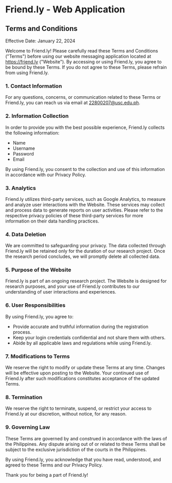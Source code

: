 # **Friend.ly - Web Application**

## **Terms and Conditions**

Effective Date: January 22, 2024

Welcome to Friend.ly! Please carefully read these Terms and Conditions ("Terms") before using our website messaging application located at https://friend.ly ("Website"). By accessing or using Friend.ly, you agree to be bound by these Terms. If you do not agree to these Terms, please refrain from using Friend.ly.

### **1. Contact Information**

For any questions, concerns, or communication related to these Terms or Friend.ly, you can reach us via email at 22800207@usc.edu.ph.

### **2. Information Collection**

In order to provide you with the best possible experience, Friend.ly collects the following information:

- Name
- Username
- Password
- Email

By using Friend.ly, you consent to the collection and use of this information in accordance with our Privacy Policy.

### **3. Analytics**

Friend.ly utilizes third-party services, such as Google Analytics, to measure and analyze user interactions with the Website. These services may collect and process data to generate reports on user activities. Please refer to the respective privacy policies of these third-party services for more information on their data handling practices.

### **4. Data Deletion**

We are committed to safeguarding your privacy. The data collected through Friend.ly will be retained only for the duration of our research project. Once the research period concludes, we will promptly delete all collected data.

### **5. Purpose of the Website**

Friend.ly is part of an ongoing research project. The Website is designed for research purposes, and your use of Friend.ly contributes to our understanding of user interactions and experiences.

### **6. User Responsibilities**

By using Friend.ly, you agree to:

- Provide accurate and truthful information during the registration process.
- Keep your login credentials confidential and not share them with others.
- Abide by all applicable laws and regulations while using Friend.ly.

### **7. Modifications to Terms**

We reserve the right to modify or update these Terms at any time. Changes will be effective upon posting to the Website. Your continued use of Friend.ly after such modifications constitutes acceptance of the updated Terms.

### **8. Termination**

We reserve the right to terminate, suspend, or restrict your access to Friend.ly at our discretion, without notice, for any reason.

### **9. Governing Law**

These Terms are governed by and construed in accordance with the laws of the Philippines. Any dispute arising out of or related to these Terms shall be subject to the exclusive jurisdiction of the courts in the Philippines.

By using Friend.ly, you acknowledge that you have read, understood, and agreed to these Terms and our Privacy Policy.

Thank you for being a part of Friend.ly!
